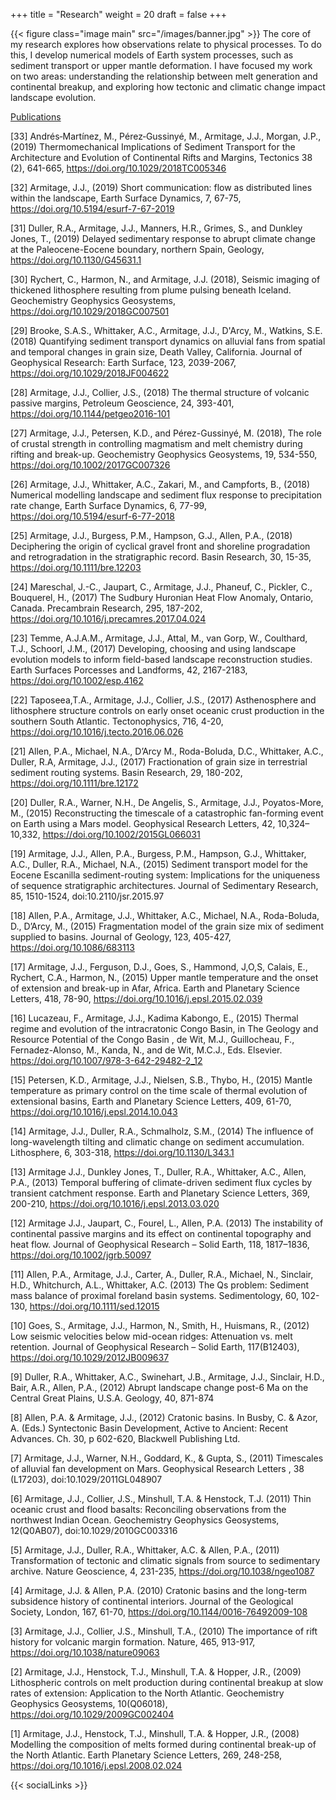 +++
title = "Research"
weight = 20
draft = false
+++

{{< figure class="image main" src="/images/banner.jpg" >}}
The core of my research explores how observations relate to physical processes. To do this, I develop numerical models of Earth system processes, such as sediment transport or upper mantle deformation. I have focused my work on two areas: understanding the relationship between melt generation and continental breakup, and exploring how tectonic and climatic change impact landscape evolution. 

<a href="https://scholar.google.fr/citations?hl=en&user=vdq5JtQAAAAJ&view_op=list_works&sortby=pubdate">Publications</a>

[33] Andrés‐Martínez, M., Pérez‐Gussinyé, M., Armitage, J.J., Morgan, J.P., (2019) Thermomechanical Implications of Sediment Transport for the Architecture and Evolution of Continental Rifts and Margins, Tectonics 38 (2), 641-665, https://doi.org/10.1029/2018TC005346

[32] Armitage, J.J., (2019) Short communication: flow as distributed lines within the landscape, Earth Surface Dynamics, 7, 67-75, https://doi.org/10.5194/esurf-7-67-2019

[31] Duller, R.A., Armitage, J.J., Manners, H.R., Grimes, S., and Dunkley Jones, T., (2019) Delayed sedimentary response to abrupt climate change at the Paleocene-Eocene boundary, northern Spain, Geology, https://doi.org/10.1130/G45631.1

[30] Rychert, C., Harmon, N., and Armitage, J.J. (2018), Seismic imaging of thickened lithosphere resulting from plume pulsing beneath Iceland. Geochemistry Geophysics Geosystems, https://doi.org/10.1029/2018GC007501

[29] Brooke, S.A.S., Whittaker, A.C., Armitage, J.J., D'Arcy, M., Watkins, S.E. (2018) Quantifying sediment transport dynamics on alluvial fans from spatial and temporal changes in grain size, Death Valley, California. Journal of Geophysical Research: Earth Surface, 123, 2039-2067, https://doi.org/10.1029/2018JF004622

[28] Armitage, J.J., Collier, J.S., (2018) The thermal structure of volcanic passive margins, Petroleum Geoscience, 24, 393-401, https://doi.org/10.1144/petgeo2016-101

[27] Armitage, J.J., Petersen, K.D., and Pérez-Gussinyé, M. (2018), The role of crustal strength in controlling magmatism and melt chemistry during rifting and break-up. Geochemistry Geophysics Geosystems, 19, 534-550, https://doi.org/10.1002/2017GC007326

[26] Armitage, J.J., Whittaker, A.C., Zakari, M., and Campforts, B., (2018) Numerical modelling landscape and sediment flux response to precipitation rate change, Earth Surface Dynamics, 6, 77-99, https://doi.org/10.5194/esurf-6-77-2018

[25] Armitage, J.J., Burgess, P.M.,  Hampson, G.J., Allen, P.A., (2018) Deciphering the origin of cyclical gravel front and shoreline progradation and retrogradation in the stratigraphic record. Basin Research, 30, 15-35, https://doi.org/10.1111/bre.12203

[24]  Mareschal, J.-C., Jaupart, C., Armitage, J.J., Phaneuf, C., Pickler, C.,  Bouquerel, H., (2017) The Sudbury Huronian Heat Flow Anomaly, Ontario, Canada. Precambrain Research, 295, 187-202, https://doi.org/10.1016/j.precamres.2017.04.024

[23] Temme, A.J.A.M., Armitage, J.J., Attal, M., van Gorp, W., Coulthard, T.J., Schoorl, J.M., (2017) Developing, choosing and using landscape evolution models to inform field-based landscape reconstruction studies. Earth Surfaces Porcesses and Landforms,  42, 2167-2183, https://doi.org/10.1002/esp.4162

[22] Taposeea,T.A., Armitage, J.J., Collier, J.S., (2017) Asthenosphere and lithosphere structure controls on early onset oceanic crust production in the southern South Atlantic. Tectonophysics, 716, 4-20, https://doi.org/10.1016/j.tecto.2016.06.026

[21] Allen, P.A., Michael, N.A., D’Arcy M., Roda-Boluda, D.C., Whittaker, A.C., Duller, R.A, Armitage, J.J., (2017) Fractionation of grain size in terrestrial sediment routing systems. Basin Research, 29, 180-202, https://doi.org/10.1111/bre.12172

[20] Duller, R.A., Warner, N.H., De Angelis, S., Armitage, J.J., Poyatos-More, M., (2015) Reconstructing the timescale of a catastrophic fan-forming event on Earth using a Mars model. Geophysical Research Letters, 42, 10,324–10,332, https://doi.org/10.1002/2015GL066031

[19] Armitage, J.J., Allen, P.A., Burgess, P.M., Hampson, G.J., Whittaker, A.C., Duller, R.A., Michael, N.A., (2015) Sediment transport model for the Eocene Escanilla sediment-routing system: Implications for the uniqueness of sequence stratigraphic architectures. Journal of Sedimentary Research, 85, 1510-1524, doi:10.2110/jsr.2015.97

[18] Allen, P.A., Armitage, J.J., Whittaker, A.C., Michael, N.A., Roda-Boluda, D., D’Arcy, M., (2015) Fragmentation model of the grain size mix of sediment supplied to basins. Journal of Geology, 123, 405-427, https://doi.org/10.1086/683113

[17] Armitage, J.J., Ferguson, D.J., Goes, S., Hammond, J,O,S, Calais, E., Rychert, C.A., Harmon, N., (2015) Upper mantle temperature and the onset of extension and break-up in Afar, Africa. Earth and Planetary Science Letters, 418, 78-90, https://doi.org/10.1016/j.epsl.2015.02.039

[16] Lucazeau, F., Armitage, J.J., Kadima Kabongo, E., (2015) Thermal regime and evolution of the intracratonic Congo Basin, in The Geology and Resource Potential of the Congo Basin , de Wit, M.J., Guillocheau, F., Fernadez-Alonso, M., Kanda, N., and de Wit, M.C.J., Eds. Elsevier. https://doi.org/10.1007/978-3-642-29482-2_12

[15] Petersen, K.D., Armitage, J.J., Nielsen, S.B., Thybo, H., (2015) Mantle temperature as primary control on the time scale of thermal evolution of extensional basins, Earth and Planetary Science Letters, 409, 61-70, https://doi.org/10.1016/j.epsl.2014.10.043

[14] Armitage, J.J., Duller, R.A., Schmalholz, S.M., (2014) The influence of long-wavelength tilting and climatic change on sediment accumulation. Lithosphere, 6, 303-318, https://doi.org/10.1130/L343.1

[13] Armitage J.J., Dunkley Jones, T., Duller, R.A., Whittaker, A.C., Allen, P.A., (2013) Temporal buffering of climate-driven sediment flux cycles by transient catchment response. Earth and Planetary Science Letters, 369, 200-210, https://doi.org/10.1016/j.epsl.2013.03.020

[12] Armitage J.J., Jaupart, C., Fourel, L., Allen, P.A. (2013) The instability of continental passive margins and its effect on continental topography and heat flow. Journal of Geophysical Research – Solid Earth, 118, 1817–1836, https://doi.org/10.1002/jgrb.50097

[11] Allen, P.A., Armitage, J.J., Carter, A., Duller, R.A., Michael, N., Sinclair, H.D., Whitchurch, A.L., Whittaker, A.C. (2013) The Qs problem: Sediment mass balance of proximal foreland basin systems. Sedimentology, 60, 102-130, https://doi.org/10.1111/sed.12015

[10] Goes, S., Armitage, J.J., Harmon, N., Smith, H., Huismans, R., (2012) Low seismic velocities below mid-ocean ridges: Attenuation vs. melt retention. Journal of Geophysical Research – Solid Earth, 117(B12403), https://doi.org/10.1029/2012JB009637

[9] Duller, R.A., Whittaker, A.C., Swinehart, J.B., Armitage, J.J., Sinclair, H.D., Bair, A.R., Allen, P.A., (2012) Abrupt landscape change post-6 Ma on the Central Great Plains, U.S.A. Geology, 40, 871-874

[8] Allen, P.A. & Armitage, J.J., (2012) Cratonic basins. In Busby, C. & Azor, A. (Eds.) Syntectonic Basin Development, Active to Ancient: Recent Advances. Ch. 30, p 602-620, Blackwell Publishing Ltd.

[7] Armitage, J.J., Warner, N.H., Goddard, K., & Gupta, S., (2011) Timescales of alluvial fan development on Mars. Geophysical Research Letters , 38 (L17203), doi:10.1029/2011GL048907

[6] Armitage, J.J., Collier, J.S., Minshull, T.A. & Henstock, T.J. (2011) Thin oceanic crust and flood basalts: Reconciling observations from the northwest Indian Ocean. Geochemistry Geophysics Geosystems, 12(Q0AB07), doi:10.1029/2010GC003316 

[5] Armitage, J.J., Duller, R.A., Whittaker, A.C. & Allen, P.A., (2011) Transformation of tectonic and climatic signals from source to sedimentary archive. Nature Geoscience, 4, 231-235, https://doi.org/10.1038/ngeo1087

[4] Armitage, J.J. & Allen, P.A. (2010) Cratonic basins and the long-term subsidence history of continental interiors. Journal of the Geological Society, London, 167, 61-70, https://doi.org/10.1144/0016-76492009-108

[3] Armitage, J.J., Collier, J.S., Minshull, T.A., (2010) The importance of rift history for volcanic margin formation. Nature, 465, 913-917, https://doi.org/10.1038/nature09063

[2] Armitage, J.J., Henstock, T.J., Minshull, T.A. & Hopper, J.R.,  (2009) Lithospheric controls on melt production during continental breakup at slow rates of extension: Application to the North Atlantic. Geochemistry Geophysics Geosystems, 10(Q06018), https://doi.org/10.1029/2009GC002404

[1] Armitage, J.J., Henstock, T.J., Minshull, T.A. & Hopper, J.R., (2008) Modelling the composition of melts formed during continental break-up of the North Atlantic. Earth Planetary Science Letters, 269, 248-258, https://doi.org/10.1016/j.epsl.2008.02.024

{{< socialLinks >}}
